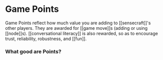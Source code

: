 # Game Points

Game Points reflect how much value you are adding to [[sensecraft]]'s other players. They are awarded for [[game move]]s (adding or using [[node]]s). [[conversational literacy]] is also rewarded, so as to encourage trust, reliability, robustness, and [[fun]].

### What good are Points?

